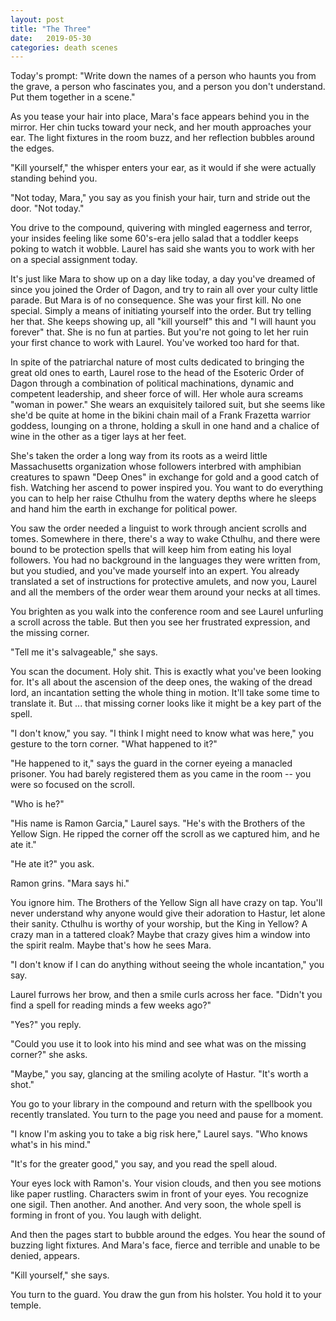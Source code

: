 ```yaml
---
layout: post
title: "The Three"
date:   2019-05-30
categories: death scenes
---
```

Today's prompt: "Write down the names of a person who haunts you from the grave, a person who fascinates you, and a person you don't understand. Put them together in a scene."

As you tease your hair into place, Mara's face appears behind you in the mirror. Her chin tucks toward your neck, and her mouth approaches your ear. The light fixtures in the room buzz, and her reflection bubbles around the edges. 

"Kill yourself," the whisper enters your ear, as it would if she were actually standing behind you.

"Not today, Mara," you say as you finish your hair, turn and stride out the door. "Not today."

You drive to the compound, quivering with mingled eagerness and terror, your insides feeling like some 60's-era jello salad that a toddler keeps poking to watch it wobble. Laurel has said she wants you to work with her on a special assignment today. 

It's just like Mara to show up on a day like today, a day you've dreamed of since you joined the Order of Dagon, and try to rain all over your culty little parade. But Mara is of no consequence. She was your first kill. No one special. Simply a means of initiating yourself into the order. But try telling her that. She keeps showing up, all "kill yourself" this and "I will haunt you forever" that. She is no fun at parties. But you're not going to let her ruin your first chance to work with Laurel. You've worked too hard for that.

In spite of the patriarchal nature of most cults dedicated to bringing the great old ones to earth, Laurel rose to the head of the Esoteric Order of Dagon through a combination of political machinations, dynamic and competent leadership, and sheer force of will. Her whole aura screams "woman in power." She wears an exquisitely tailored suit, but she seems like she'd be quite at home in the bikini chain mail of a Frank Frazetta warrior goddess, lounging on a throne, holding a skull in one hand and a chalice of wine in the other as a tiger lays at her feet. 

She's taken the order a long way from its roots as a weird little Massachusetts organization whose followers interbred with amphibian creatures to spawn "Deep Ones" in exchange for gold and a good catch of fish. Watching her ascend to power inspired you. You want to do everything you can to help her raise Cthulhu from the watery depths where he sleeps and hand him the earth in exchange for political power. 

You saw the order needed a linguist to work through ancient scrolls and tomes. Somewhere in there, there's a way to wake Cthulhu, and there were bound to be protection spells that will keep him from eating his loyal followers. You had no background in the languages they were written from, but you studied, and you've made yourself into an expert. You already translated a set of instructions for protective amulets, and now you, Laurel and all the members of the order wear them around your necks at all times.

You brighten as you walk into the conference room and see Laurel unfurling a scroll across the table. But then you see her frustrated expression, and the missing corner.

"Tell me it's salvageable," she says.

You scan the document. Holy shit. This is exactly what you've been looking for. It's all about the ascension of the deep ones, the waking of the dread lord, an incantation setting the whole thing in motion. It'll take some time to translate it. But ... that missing corner looks like it might be a key part of the spell.

"I don't know," you say. "I think I might need to know what was here," you gesture to the torn corner. "What happened to it?"

"He happened to it," says the guard in the corner eyeing a manacled prisoner. You had barely registered them as you came in the room -- you were so focused on the scroll.

"Who is he?"

"His name is Ramon Garcia," Laurel says. "He's with the Brothers of the Yellow Sign. He ripped the corner off the scroll as we captured him, and he ate it."

"He ate it?" you ask.

Ramon grins. "Mara says hi."

You ignore him. The Brothers of the Yellow Sign all have crazy on tap. You'll never understand why anyone would give their adoration to Hastur, let alone their sanity. Cthulhu is worthy of your worship, but the King in Yellow? A crazy man in a tattered cloak? Maybe that crazy gives him a window into the spirit realm. Maybe that's how he sees Mara.

"I don't know if I can do anything without seeing the whole incantation," you say.

Laurel furrows her brow, and then a smile curls across her face. "Didn't you find a spell for reading minds a few weeks ago?"

"Yes?" you reply.

"Could you use it to look into his mind and see what was on the missing corner?" she asks.

"Maybe," you say, glancing at the smiling acolyte of Hastur. "It's worth a shot."

You go to your library in the compound and return with the spellbook you recently translated. You turn to the page you need and pause for a moment.

"I know I'm asking you to take a big risk here," Laurel says. "Who knows what's in his mind."

"It's for the greater good," you say, and you read the spell aloud.

Your eyes lock with Ramon's. Your vision clouds, and then you see motions like paper rustling. Characters swim in front of your eyes. You recognize one sigil. Then another. And another. And very soon, the whole spell is forming in front of you. You laugh with delight.

And then the pages start to bubble around the edges. You hear the sound of buzzing light fixtures. And Mara's face, fierce and terrible and unable to be denied, appears.

"Kill yourself," she says.

You turn to the guard. You draw the gun from his holster. You hold it to your temple.
